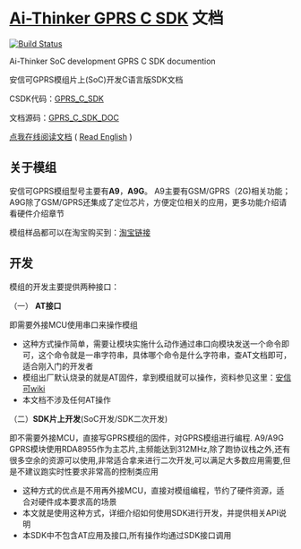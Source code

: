 [Ai-Thinker GPRS C SDK](https://github.com/Ai-Thinker-Open/GPRS-C-SDK) 文档
======

[![Build Status](https://travis-ci.org/Ai-Thinker-Open/GPRS_C_SDK_DOC.svg?branch=master)](https://travis-ci.org/Ai-Thinker-Open/GPRS_C_SDK_DOC)

Ai-Thinker SoC development GPRS C SDK documention

安信可GPRS模组片上(SoC)开发C语言版SDK文档



CSDK代码：[GPRS_C_SDK](https://github.com/Ai-Thinker-Open/GPRS-C-SDK)

文档源码：[GPRS_C_SDK_DOC](https://github.com/Ai-Thinker-Open/GPRS_C_SDK_DOC)

[点我在线阅读文档](https://ai-thinker-open.github.io/GPRS_C_SDK_DOC/zh) ( [Read English](https://ai-thinker-open.github.io/GPRS_C_SDK_DOC/en) )




## 关于模组

安信可GPRS模组型号主要有**A9**，**A9G**。
A9主要有GSM/GPRS（2G)相关功能；A9G除了GSM/GPRS还集成了定位芯片，方便定位相关的应用，更多功能介绍请看硬件介绍章节

模组样品都可以在淘宝购买到：[淘宝链接](https://anxinke.taobao.com/category-1303500786.htm?spm=2013.1.w5002-16491372996.5.3c354c53OwDR7Y&search=y&catName=GPRS%C4%A3%D7%E9%C7%F8)

## 开发

模组的开发主要提供两种接口：

（一） **AT接口**

即需要外接MCU使用串口来操作模组

   * 这种方式操作简单，需要让模块实施什么动作通过串口向模块发送一个命令即可，这个命令就是一串字符串，具体哪个命令是什么字符串，查AT文档即可，适合刚入门的开发者
   * 模组出厂默认烧录的就是AT固件，拿到模组就可以操作，资料参见这里：[安信可wiki](http://wiki.ai-thinker.com/gprs)
   * 本文档不涉及任何AT操作

（二）**SDK片上开发**(SoC开发/SDK二次开发)

即不需要外接MCU，直接写GPRS模组的固件，对GPRS模组进行编程.
A9/A9G GPRS模块使用RDA8955作为主芯片,主频能达到312MHz,除了跑协议栈之外,还有很多空余的资源可以使用,非常适合拿来进行二次开发,可以满足大多数应用需要,但是不建议跑实时性要求非常高的控制类应用

   * 这种方式的优点是不用再外接MCU，直接对模组编程，节约了硬件资源，适合对硬件成本要求高的场景
   * 本文就是使用这种方式，详细介绍如何使用SDK进行开发，并提供相关API说明
   * 本SDK中不包含AT应用及接口,所有操作均通过SDK接口调用